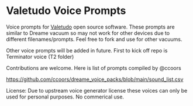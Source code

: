 # Valetudo Voice Prompts

Voice prompts for [Valetudo](https://github.com/Hypfer/Valetudo) open source software. These prompts are similar to Dreame vacuum so may not work for other devices due to different filenames/prompts. Feel free to fork and use for other vacuums.

Other voice prompts will be added in future. First to kick off repo is Terminator voice (T2 folder)

Contributions are welcome. 
Here is list of prompts compiled by @ccoors

https://github.com/ccoors/dreame_voice_packs/blob/main/sound_list.csv

License: Due to upstream voice generator license these voices can only be used for personal purposes. No commerical use.
